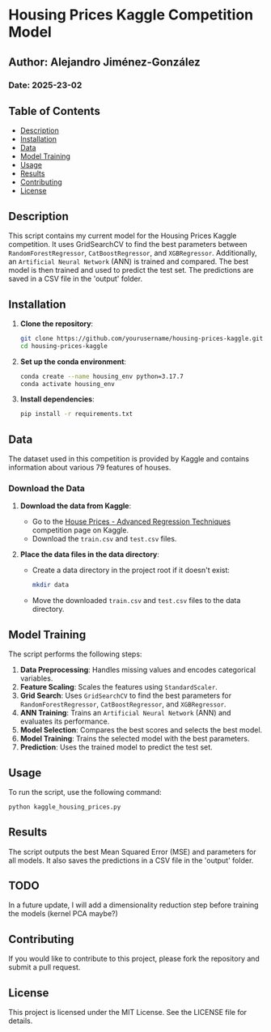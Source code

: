 # Housing Prices Kaggle Competition Model

## Author: Alejandro Jiménez-González
### Date: 2025-23-02

## Table of Contents
- [Description](#description)
- [Installation](#installation)
- [Data](#data)
- [Model Training](#model-training)
- [Usage](#usage)
- [Results](#results)
- [Contributing](#contributing)
- [License](#license)

## Description
This script contains my current model for the Housing Prices Kaggle competition. It uses GridSearchCV to find the best parameters between `RandomForestRegressor`, `CatBoostRegressor`, and `XGBRegressor`. Additionally, an `Artificial Neural Network` (ANN) is trained and compared. The best model is then trained and used to predict the test set. The predictions are saved in a CSV file in the 'output' folder.

## Installation
1. **Clone the repository**:
    ```sh
    git clone https://github.com/yourusername/housing-prices-kaggle.git
    cd housing-prices-kaggle
    ```

2. **Set up the conda environment**:
    ```sh
    conda create --name housing_env python=3.17.7
    conda activate housing_env
    ```

3. **Install dependencies**:
    ```sh
    pip install -r requirements.txt
    ```

## Data
The dataset used in this competition is provided by Kaggle and contains information about various 79 features of houses.

### Download the Data
1. **Download the data from Kaggle**:
    - Go to the [House Prices - Advanced Regression Techniques](https://www.kaggle.com/c/house-prices-advanced-regression-techniques/data) competition page on Kaggle.
    - Download the `train.csv` and `test.csv` files.

2. **Place the data files in the data directory**:
    - Create a data directory in the project root if it doesn't exist:
      ```sh
      mkdir data
      ```
    - Move the downloaded `train.csv` and `test.csv` files to the data directory.

## Model Training
The script performs the following steps:
1. **Data Preprocessing**: Handles missing values and encodes categorical variables.
2. **Feature Scaling**: Scales the features using `StandardScaler`.
3. **Grid Search**: Uses `GridSearchCV` to find the best parameters for `RandomForestRegressor`, `CatBoostRegressor`, and `XGBRegressor`.
4. **ANN Training**: Trains an `Artificial Neural Network` (ANN) and evaluates its performance.
5. **Model Selection**: Compares the best scores and selects the best model.
6. **Model Training**: Trains the selected model with the best parameters.
7. **Prediction**: Uses the trained model to predict the test set.

## Usage
To run the script, use the following command:
```sh
python kaggle_housing_prices.py
```

## Results
The script outputs the best Mean Squared Error (MSE) and parameters for all models. It also saves the predictions in a CSV file in the 'output' folder.

## TODO
In a future update, I will add a dimensionality reduction step before training the models (kernel PCA maybe?)

## Contributing
If you would like to contribute to this project, please fork the repository and submit a pull request.

## License
This project is licensed under the MIT License. See the LICENSE file for details.
